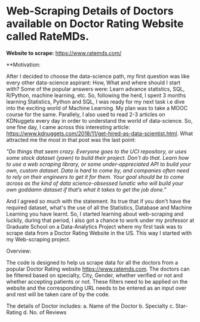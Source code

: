 # Web-Scraping Details of Doctors available on Doctor Rating Website called RateMDs.

**Website to scrape:** https://www.ratemds.com/

**Motivation: 

After I decided to choose the data-science path, my first question was like every other data-science aspirant: How, What and where should I start with? Some of the popular answers were: Learn advance statistics, SQL, R/Python, machine learning, etc. So, following the herd, I spent 3 months learning Statistics, Python and SQL, I was ready for my next task i.e dive into the exciting world of Machine Learning. My plan was to take a MOOC course for the same. Parallely, I also used to read 2-3 articles on KDNuggets every day in order to understand the world of data-science. So, one fine day, I came across this interesting article: https://www.kdnuggets.com/2018/11/get-hired-as-data-scientist.html. What attracted me the most in that post was the last point:

_"Do things that seem crazy. Everyone goes to the UCI repository, or uses some stock dataset (yawn) to build their project. Don’t do that. Learn how to use a web scraping library, or some under-appreciated API to build your own, custom dataset. Data is hard to come by, and companies often need to rely on their engineers to get it for them. Your goal should be to come across as the kind of data science-obsessed lunatic who will build your own goddamn dataset if that’s what it takes to get the job done."_

And I agreed so much with the statement. Its true that if you don't have the required dataset, what's the use of all the Statistics, Database and Machine Learning you have learnt. So, I started learning about web-scraping and luckily, during that period, I also got a chance to work under my professor at Graduate School on a Data-Analytics Project where my first task was to scrape data from a Doctor Rating Website in the US. This way I started with my Web-scraping project.

Overview:

The code is designed to help us scrape data for all the doctors from a popular Doctor Rating website https://www.ratemds.com. The doctors can be filtered based on specialty, City, Gender, whether verified or not and whether accepting patients or not. These filters need to be applied on the website and the corresponding URL needs to be entered as an input over and rest will be taken care of by the code.

The details of Doctor includes:
a. Name of the Doctor
b. Specialty
c. Star-Rating
d. No. of Reviews
